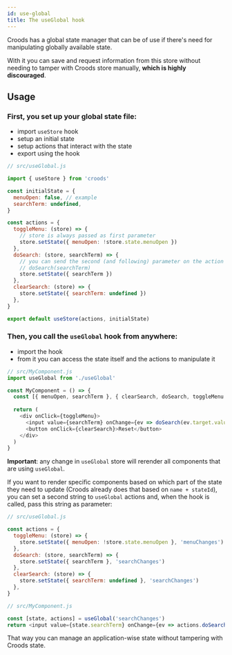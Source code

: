 ```yaml
---
id: use-global
title: The useGlobal hook
---
```


Croods has a global state manager that can be of use if there's need for manipulating globally available state. 

With it you can save and request information from this store without needing to tamper with Croods store manually, **which is highly discouraged**.

## Usage

### First, you set up your global state file:

- import `useStore` hook
- setup an initial state
- setup actions that interact with the state
- export using the hook

```js
// src/useGlobal.js

import { useStore } from 'croods'

const initialState = {
  menuOpen: false, // example
  searchTerm: undefined,
}

const actions = {
  toggleMenu: (store) => { 
    // store is always passed as first parameter
    store.setState({ menuOpen: !store.state.menuOpen })
  },
  doSearch: (store, searchTerm) => { 
    // you can send the second (and following) parameter on the action function, eg:
    // doSearch(searchTerm)
    store.setState({ searchTerm })
  },
  clearSearch: (store) => {
    store.setState({ searchTerm: undefined })
  },
}

export default useStore(actions, initialState)
```

### Then, you call the `useGlobal` hook from anywhere:

- import the hook
- from it you can access the state itself and the actions to manipulate it

```js
// src/MyComponent.js
import useGlobal from './useGlobal'

const MyComponent = () => {
  const [{ menuOpen, searchTerm }, { clearSearch, doSearch, toggleMenu }] = useGlobal()
  
  return (
    <div onClick={toggleMenu}>
      <input value={searchTerm} onChange={ev => doSearch(ev.target.value)} />
      <button onClick={clearSearch}>Reset</button>
    </div>
  )
}
```

**Important**: any change in `useGlobal` store will rerender all components that are using `useGlobal`.

If you want to render specific components based on which part of the state they need to update (Croods already does that based on `name + stateId`), you can set a second string to `useGlobal` actions and, when the hook is called, pass this string as parameter:

```js
// src/useGlobal.js

const actions = {
  toggleMenu: (store) => {
    store.setState({ menuOpen: !store.state.menuOpen }, 'menuChanges')
  },
  doSearch: (store, searchTerm) => {
    store.setState({ searchTerm }, 'searchChanges')
  },
  clearSearch: (store) => {
    store.setState({ searchTerm: undefined }, 'searchChanges')
  },
}
```

```js
// src/MyComponent.js

const [state, actions] = useGlobal('searchChanges')
return <input value={state.searchTerm} onChange={ev => actions.doSearch(ev.target.value)} />
```

That way you can manage an application-wise state without tampering with Croods state.
